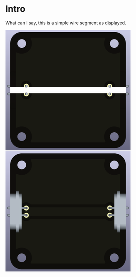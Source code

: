 # Intro  
What can I say, this is a simple wire segment as displayed.

<img src="wire-straight_blank_TOP.png" alt="Circuit Diagram" width="400"> <img src="wire-straight_blank_BOTTOM.png" alt="Circuit Diagram" width="400">
